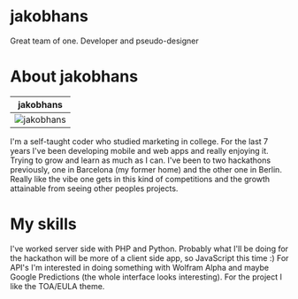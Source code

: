 jakobhans
================

Great team of one. Developer and pseudo-designer


About jakobhans
===========================

| jakobhans 
|---
| ![jakobhans](https://pbs.twimg.com/profile_images/490120478996955137/2B8sN1eZ_400x400.jpeg) |

I'm a self-taught coder who studied marketing in college. For the last 7 years I've been developing mobile and web apps and really enjoying it. Trying to grow and learn as much as I can.
I've been to two hackathons previously, one in Barcelona (my former home) and the other one in Berlin. Really like the vibe one gets in this kind of competitions and the growth attainable from seeing other peoples projects.


My skills
=======
I've worked server side with PHP and Python. Probably what I'll be doing for the hackathon will be more of a client side app, so JavaScript this time :)
For API's I'm interested in doing something with Wolfram Alpha and maybe Google Predictions (the whole interface looks interesting).
For the project I like the TOA/EULA theme.
